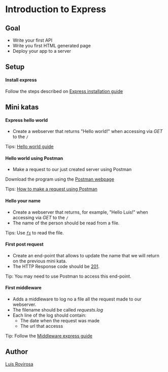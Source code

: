 # Introduction to Express

## Goal
- Write your first API
- Write you first HTML generated page
- Deploy your app to a server

## Setup

#### Install express
Follow the steps described on [Express installation guide](https://expressjs.com/es/starter/installing.html)

## Mini katas

#### Express hello world
- Create a webserver that returns "Hello world!" when accessing via _GET_ to the `/`

Tips: [Hello world guide](https://expressjs.com/es/starter/hello-world.html)

#### Hello world using Postman
- Make a request to our just created server using Postman

Download the program using the [Postman webpage](https://learning.getpostman.com/docs/postman/launching_postman/installation_and_updates/)

Tips: [How to make a request using Postman](https://learning.getpostman.com/docs/postman/launching_postman/sending_the_first_request/) 

#### Hello your name
- Create a webserver that returns, for example, "Hello Luis!" when accessing via _GET_ to the `/`
- The name of the person should be read from a file.

Tips: Use [_`fs`_](https://nodejs.org/api/fs.html) to read the file.

#### First post request
- Create an end-point that allows to update the name that we will return on the previous mini kata.
- The HTTP Response code should be [201](https://en.wikipedia.org/wiki/List_of_HTTP_status_codes#2xx_Success).

Tip: You may need to use Postman to access this end-point.

#### First middleware
- Adds a middleware to log no a file all the request made to our webserver.
- The filename should be called _requests.log_
- Each line of the log should contain:
    - The date when the request was made
    - The url that accesss

Tip: Follow the [Middleware express guide](https://expressjs.com/es/guide/writing-middleware.html) 

## Author
[Luis Rovirosa](https://twitter.com/luisrovirosa)
